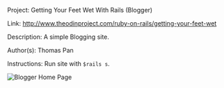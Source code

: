 Project: Getting Your Feet Wet With Rails (Blogger)

Link: http://www.theodinproject.com/ruby-on-rails/getting-your-feet-wet

Description: A simple Blogging site. 

Author(s): Thomas Pan

Instructions: Run site with `$rails s`. 

![Blogger Home Page](/public/assets/images/screenshot.png "Blogger Home Page")

